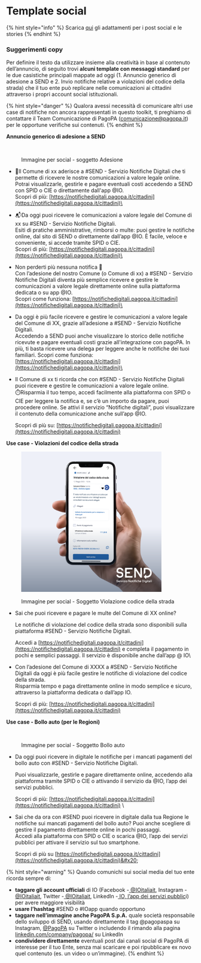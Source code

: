 # Template social

{% hint style="info" %}
Scarica [qui](https://drive.google.com/drive/folders/195rtx3QzJX7nvHFqU2K4StUwuGOcKHSi?usp=drive\_link) gli adattamenti per i post social e le stories
{% endhint %}

### Suggerimenti copy

Per definire il testo da utilizzare insieme alla creatività in base al contenuto dell’annuncio, di seguito trovi **alcuni template con messaggi standard** per le due casistiche principali mappate ad oggi (1. Annuncio generico di adesione a SEND e 2. Invio notifiche relative a violazioni del codice della strada) che il tuo ente può replicare nelle  comunicazioni ai cittadini attraverso i propri account social istituzionali.&#x20;

{% hint style="danger" %}
Qualora avessi necessità di comunicare altri use case di notifiche non ancora rappresentati in questo toolkit, ti preghiamo di contattare il Team Comunicazione di PagoPA ([comunicazione@pagopa.it](mailto:comunicazione@pagopa.it)) per le opportune verifiche sui contenuti.&#x20;
{% endhint %}

**Annuncio generico di adesione a SEND**&#x20;

<figure><img src="../../.gitbook/assets/Donna_Stories_LOGO.png" alt="" width="375"><figcaption><p>Immagine per social - soggetto Adesione</p></figcaption></figure>

* 🔔Il Comune di xx aderisce a #SEND - Servizio Notifiche Digitali che ti permette di ricevere le nostre comunicazioni a valore legale online.\
  Potrai visualizzarle, gestirle e pagare eventuali costi accedendo a SEND con SPID o CIE o direttamente dall'app @IO. \
  Scopri di più: [https://notifichedigitali.pagopa.it/cittadini](https://notifichedigitali.pagopa.it/cittadini)\

* 📬Da oggi puoi ricevere le comunicazioni a valore legale del Comune di xx su #SEND - Servizio Notifiche Digitali.\
  Esiti di pratiche amministrative, rimborsi o multe: puoi gestire le notifiche online, dal sito di SEND o direttamente dall’app @IO. È facile, veloce e conveniente, si accede tramite SPID o CIE.\
  Scopri di più: [https://notifichedigitali.pagopa.it/cittadini](https://notifichedigitali.pagopa.it/cittadini)\

* Non perderti più nessuna notifica 🔔\
  Con l’adesione del nostro Comune (o Comune di xx) a #SEND - Servizio Notifiche Digitali diventa più semplice ricevere e gestire le comunicazioni a valore legale direttamente online sulla piattaforma dedicata o su app @IO. \
  Scopri come funziona: [https://notifichedigitali.pagopa.it/cittadini](https://notifichedigitali.pagopa.it/cittadini)\

* Da oggi è più facile ricevere e gestire le comunicazioni a valore legale del Comune di XX, grazie all’adesione a #SEND - Servizio Notifiche Digitali.\
  Accedendo a SEND puoi anche visualizzare lo storico delle notifiche ricevute e pagare eventuali costi grazie all'integrazione con pagoPA. In più, ti basta ricevere una delega per leggere anche le notifiche dei tuoi familiari. Scopri come funziona: [https://notifichedigitali.pagopa.it/cittadini](https://notifichedigitali.pagopa.it/cittadini)\

*   Il Comune di xx ti ricorda che con #SEND - Servizio Notifiche Digitali puoi ricevere e gestire le comunicazioni a valore legale online.\
    ⏱️Risparmia il tuo tempo, accedi facilmente alla piattaforma con SPID o CIE per leggere la notifica e, se c’è un importo da pagare, puoi procedere online.  Se attivi il servizio “Notifiche digitali”, puoi visualizzare il contenuto della comunicazione anche sull’app @IO. &#x20;

    Scopri di più su: [https://notifichedigitali.pagopa.it/cittadini](https://notifichedigitali.pagopa.it/cittadini)

**Use case - Violazioni del codice della strada**

<figure><img src="../../.gitbook/assets/Telefono_Post_LOGO.png" alt="" width="375"><figcaption><p>Immagine per social - Soggetto Violazione codice della strada</p></figcaption></figure>

*   Sai che puoi ricevere e pagare le multe del Comune di XX online?

    Le notifiche di violazione del codice della strada sono disponibili sulla piattaforma #SEND - Servizio Notifiche Digitali.&#x20;

    Accedi a [https://notifichedigitali.pagopa.it/cittadini](https://notifichedigitali.pagopa.it/cittadini) e completa il pagamento in pochi e semplici passaggi. Il servizio è disponibile anche dall’app @ IO\

*   Con l’adesione del Comune di XXXX a #SEND - Servizio Notifiche Digitali da oggi è più facile gestire le notifiche di violazione del codice della strada.\
    Risparmia tempo e paga direttamente online in modo semplice e sicuro, attraverso la piattaforma dedicata o dall’app IO.&#x20;

    Scopri di più: [https://notifichedigitali.pagopa.it/cittadini](https://notifichedigitali.pagopa.it/cittadini)

**Use case - Bollo auto (per le Regioni)**&#x20;

<figure><img src="../../.gitbook/assets/Bollo auto_Post_LOGO.png" alt="" width="375"><figcaption><p>Immagine per social - Soggetto Bollo auto</p></figcaption></figure>

*   Da oggi puoi ricevere in digitale le notifiche per i mancati pagamenti del bollo auto con #SEND - Servizio Notifiche Digitali.

    Puoi visualizzarle, gestirle e pagare direttamente online,  accedendo alla piattaforma tramite SPID o CIE o attivando il servizio da @IO, l’app dei servizi pubblici.

    Scopri di più: [https://notifichedigitali.pagopa.it/cittadini](https://notifichedigitali.pagopa.it/cittadini)  \

*   Sai che da ora con #SEND puoi ricevere in digitale dalla tua Regione le notifiche sui mancati pagamenti del bollo auto? Puoi anche scegliere di gestire il pagamento direttamente online in pochi passaggi.\
    Accedi alla piattaforma con SPID o CIE o scarica @IO, l’app dei servizi pubblici per attivare il servizio sul tuo smartphone.

    Scopri di più su [https://notifichedigitali.pagopa.it/cittadini](https://notifichedigitali.pagopa.it/cittadini)&#x20;

{% hint style="warning" %}
Quando comunichi sui social media del tuo ente ricorda sempre di:&#x20;

* **taggare gli account ufficiali** di IO (Facebook -[ @IOitaliait](https://www.facebook.com/IOitaliait/), Instagram -[ @IOitaliait](https://www.instagram.com/ioitaliait/?hl=it), Twitter -[ @IOitaliait](https://twitter.com/IOitaliait), LinkedIn -[ IO, l’app dei servizi pubblic](https://www.linkedin.com/showcase/io-l'app-dei-servizi-pubblici/)i) per avere maggiore visibilità
* **usare l’hashtag** #SEND o #IOapp quando opportuno
* **taggare nell’immagine  anche PagoPA S.p.A.** quale società responsabile dello sviluppo di SEND, usando direttamente il tag @pagopaspa su Instagram, [@PagoPA](https://twitter.com/pagopa) su Twitter o includendo il rimando alla pagina [linkedin.com/company/pagopa/](https://www.linkedin.com/company/pagopa/) su LinkedIn&#x20;
* **condividere direttamente** eventuali post dai canali social di PagoPA di interesse per il tuo Ente, senza mai scaricare e poi ripubblicare ex novo quel contenuto (es. un video o un’immagine).
{% endhint %}
